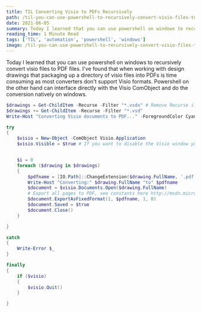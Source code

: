 ```yaml
---
title: TIL Converting Visio to PDFs Recursively
path: /til-you-can-use-powershell-to-recursively-convert-visio-files-to-pdfs
date: 2021-06-05
summary: Today I learned that you can use powershell on windows to recursively convert visio files to PDF files.
reading_time: 1 Minute Read
tags: ['TIL', 'automation', 'powershell', 'windows']
image: /til-you-can-use-powershell-to-recursively-convert-visio-files-to-pdfs/powershell-logo.png
---
```


Today I learned that you can use powershell on windows to recursively convert visio files to PDF files. I've found that when working with design drawings that packaging up a directory of visio files into PDFs is time consuming as most converters don't support Visio formats. Powershell on the other hand can interface directly with the Visio ComObject and do the conversion natively on windows. 

```powershell
$drawings = Get-ChildItem -Recurse -Filter "*.vsdx" # Remove Recurse if you don't want to go into nested directories
$drawings += Get-ChildItem -Recurse -Filter "*.vsd"
Write-Host "Converting Visio documents to PDF..." -ForegroundColor Cyan

try
{
    $visio = New-Object -ComObject Visio.Application
    $visio.Visible = $true # If you want to disable the Visio window you can set this to $false


    $i = 0
    foreach ($drawing in $drawings)
    {
        $pdfname = [IO.Path]::ChangeExtension($drawing.FullName, '.pdf')
        Write-Host "Converting:" $drawing.FullName "to" $pdfname
        $document = $visio.Documents.Open($drawing.FullName)
        # Export all pages to PDF, see constants here http://msdn.microsoft.com/en-us/library/office/ff766893.aspx
        $document.ExportAsFixedFormat(1, $pdfname, 1, 0)
        $document.Saved = $true
        $document.Close()
    }

}

catch
{
    Write-Error $_
}

finally
{
    if ($visio) 
    {
        $visio.Quit()
    }

}

```